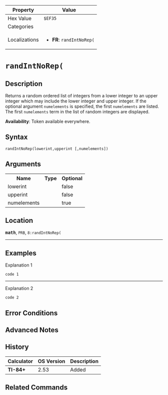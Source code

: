 | Property      | Value |
|---------------|-------|
| Hex Value     | `$EF35`|
| Categories    | <ul></ul> |
| Localizations | <ul><li><b>FR</b>: `randIntNoRep(`</li></ul> |

# `randIntNoRep(`

## Description
Returns a random ordered list of integers from a lower integer to an upper integer which may include the lower integer and upper integer. If the optional argument `numelements` is specified, the first `numelements` are listed. The first `numelements` term in the list of random integers are displayed.


<b>Availability</b>: Token available everywhere.

## Syntax
`randIntNoRep(lowerint,upperint [,numelements])`

## Arguments
<table>
<tr><th>Name</th><th>Type</th><th>Optional</th></tr>

<tr><td>lowerint</td><td></td><td>false</td></tr>

<tr><td>upperint</td><td></td><td>false</td></tr>

<tr><td>numelements</td><td></td><td>true</td></tr>

</table>

## Location
<tt><kbd><b>math</b></kbd></tt>, `PRB`, `8:randIntNoRep(`
<hr>

## Examples

Explanation 1
```ti-basic
code 1
```
---
Explanation 2
```ti-basic
code 2
```

## Error Conditions


## Advanced Notes


## History
| Calculator | OS Version | Description |
|------------|------------|-------------|
| <b>TI-84+</b> | 2.53 | Added |

## Related Commands

